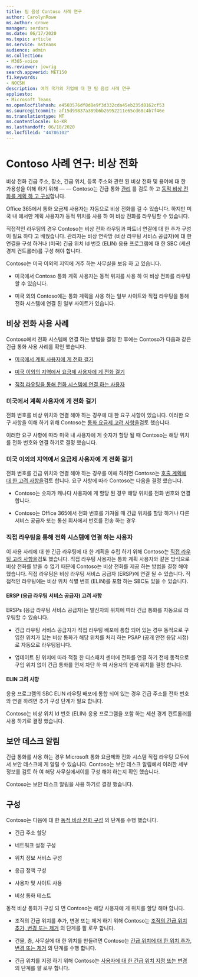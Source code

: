 ```yaml
---
title: 팀 음성 Contoso 사례 연구
author: CarolynRowe
ms.author: crowe
manager: serdars
ms.date: 06/17/2020
ms.topic: article
ms.service: msteams
audience: admin
ms.collection:
- M365-voice
ms.reviewer: jowrig
search.appverid: MET150
f1.keywords:
- NOCSH
description: 여러 국가의 기업에 대 한 팀 음성 사례 연구
appliesto:
- Microsoft Teams
ms.openlocfilehash: e4503576df8d8e9f3d332cda45eb235d8162cf53
ms.sourcegitcommit: af15d99837a389b6b26952211e65cd68c4b7f46e
ms.translationtype: MT
ms.contentlocale: ko-KR
ms.lasthandoff: 06/18/2020
ms.locfileid: "44786102"
---
```

# <a name="contoso-case-study-emergency-calling"></a>Contoso 사례 연구: 비상 전화

비상 전화 긴급 주소, 장소, 긴급 위치, 등록 주소와 관련 된 비상 전화 및 용어에 대 한 가용성을 이해 하기 위해 &mdash; &mdash; Contoso는 긴급 통화 [관리](what-are-emergency-locations-addresses-and-call-routing.md) 를 검토 하 고 [동적 비상 전화를 계획 하 고 구성](configure-dynamic-emergency-calling.md)합니다.

Office 365에서 통화 요금제 사용자는 자동으로 비상 전화를 걸 수 있습니다. 하지만 미국 내 에서만 계획 사용자가 동적 위치를 사용 하 여 비상 전화를 라우팅할 수 있습니다. 

직접적인 라우팅의 경우 Contoso는 비상 전화 라우팅과 파트너 연결에 대 한 추가 구성이 필요 하다 고 배웠습니다. 관리자는 비상 연락망 (비상 라우팅 서비스 공급자)에 대 한 연결을 구성 하거나 (미국) 긴급 위치 Id 번호 (ELIN) 응용 프로그램에 대 한 SBC (세션 경계 컨트롤러)를 구성 해야 합니다.

Contoso는 미국 이외의 지역에 거주 하는 사무실을 보유 하 고 있습니다.

- 미국에서 Contoso 통화 계획 사용자는 동적 위치를 사용 하 여 비상 전화를 라우팅할 수 있습니다. 

- 미국 외의 Contoso에는 통화 계획을 사용 하는 일부 사이트와 직접 라우팅을 통해 전화 시스템에 연결 된 일부 사이트가 있습니다.

## <a name="emergency-calling-use-cases"></a>비상 전화 사용 사례

Contoso에서 전화 시스템에 연결 하는 방법을 결정 한 후에는 Contoso가 다음과 같은 긴급 통화 사용 사례를 확인 했습니다. 

- [미국에서 계획 사용자에 게 전화 걸기](#calling-plan-user-in-the-united-states) 

- [미국 이외의 지역에서 요금제 사용자에 게 전화 걸기](#calling-plan-user-outside-of-the-united-states)

- [직접 라우팅을 통해 전화 시스템에 연결 하는 사용자](#user-who-connects-to-phone-system-through-direct-routing )


### <a name="calling-plan-user-in-the-united-states"></a>미국에서 계획 사용자에 게 전화 걸기  

전화 번호를 비상 위치와 연결 해야 하는 경우에 대 한 요구 사항이 있습니다. 이러한 요구 사항을 이해 하기 위해 Contoso는 [통화 요금제 고려 사항을](what-are-emergency-locations-addresses-and-call-routing.md#considerations-for-calling-plans)검토 했습니다. 

이러한 요구 사항에 따라 미국 내 사용자에 게 숫자가 할당 될 때 Contoso는 해당 위치를 전화 번호와 연결 하기로 결정 했습니다.

### <a name="calling-plan-user-outside-of-the-united-states"></a>미국 이외의 지역에서 요금제 사용자에 게 전화 걸기 

전화 번호를 긴급 위치와 연결 해야 하는 경우를 이해 하려면 Contoso는 [호출 계획에 대 한 고려 사항을](what-are-emergency-locations-addresses-and-call-routing.md#considerations-for-calling-plans)검토 합니다. 요구 사항에 따라 Contoso는 다음을 결정 했습니다.  

-  Contoso는 숫자가 캐나다 사용자에 게 할당 된 경우 해당 위치를 전화 번호와 연결 합니다. 

- Contoso는 Office 365에서 전화 번호를 가져올 때 긴급 위치를 할당 하거나 다른 서비스 공급자 또는 통신 회사에서 번호를 전송 하는 경우 

### <a name="user-who-connects-to-phone-system-through-direct-routing"></a>직접 라우팅을 통해 전화 시스템에 연결 하는 사용자 

이 사용 사례에 대 한 긴급 라우팅에 대 한 계획을 수립 하기 위해 Contoso는 [직접 라우팅 고려 사항을](what-are-emergency-locations-addresses-and-call-routing.md#considerations-for-direct-routing)검토 했습니다. 직접 라우팅 사용자는 통화 계획 사용자와 같은 방식으로 비상 전화를 받을 수 없기 때문에 Contoso는 비상 전화를 제공 하는 방법을 결정 해야 했습니다. 직접 라우팅은 비상 라우팅 서비스 공급자 (ERSP)에 연결 될 수 있습니다. 직접적인 라우팅에는 비상 위치 식별 번호 (ELIN)를 포함 하는 SBC도 있을 수 있습니다.   

#### <a name="emergency-routing-service-provider-ersp-considerations"></a>ERSP (응급 라우팅 서비스 공급자) 고려 사항

ERSPs (응급 라우팅 서비스 공급자)는 발신자의 위치에 따라 긴급 통화를 자동으로 라우팅할 수 있습니다.  

- 긴급 라우팅 서비스 공급자가 직접 라우팅 배포에 통합 되어 있는 경우 동적으로 구입한 위치가 있는 비상 통화가 해당 위치를 처리 하는 PSAP (공개 안전 응답 시점)로 자동으로 라우팅됩니다. 

- 업데이트 된 위치에 따라 적절 한 디스패치 센터에 전화를 연결 하기 전에 동적으로 구입 위치 없이 긴급 통화를 먼저 차단 하 여 사용자의 현재 위치를 결정 합니다. 


#### <a name="elin-considerations"></a>ELIN 고려 사항

응용 프로그램의 SBC ELIN 라우팅 배포에 통합 되어 있는 경우 긴급 주소를 전화 번호와 연결 하려면 추가 구성 단계가 필요 합니다.  

Contoso는 비상 위치 Id 번호 (ELIN) 응용 프로그램을 포함 하는 세션 경계 컨트롤러를 사용 하기로 결정 했습니다.  

## <a name="security-desk-notification"></a>보안 데스크 알림

긴급 통화를 사용 하는 경우 Microsoft 통화 요금제와 전화 시스템 직접 라우팅 모두에서 보안 데스크에 게 알릴 수 있습니다. Contoso는 보안 데스크 알림에서 이러한 세부 정보를 검토 하 여 해당 사무실에서이를 구성 해야 하는지 확인 했습니다.  

Contoso는 보안 데스크 알림을 사용 하기로 결정 했습니다.

## <a name="configuration"></a>구성 

Contoso는 다음에 대 한 [동적 비상 전화 구성](configure-dynamic-emergency-calling.md) 의 단계를 수행 했습니다. 

- 긴급 주소 할당 

- 네트워크 설정 구성 

- 위치 정보 서비스 구성 

- 응급 정책 구성 

- 사용자 및 사이트 사용 

- 비상 통화 테스트 

동적 비상 통화가 구성 되 면 Contoso는 해당 사용자에 게 위치를 할당 해야 합니다.  

- 조직의 긴급 위치를 추가, 변경 또는 제거 하기 위해 Contoso는 [조직의 긴급 위치 추가, 변경 또는 제거](add-change-remove-emergency-location-organization.md) 의 단계를 팔 로우 합니다.

- 건물, 층, 사무실에 대 한 위치를 만들려면 Contoso는 [긴급 위치에 대 한 위치 추가, 변경 또는 제거](add-change-remove-emergency-place-organization.md) 의 단계를 수행 합니다. 

- 긴급 위치를 지정 하기 위해 Contoso는 [사용자에 대 한 긴급 위치 지정 또는 변경](assign-change-emergency-location-user.md)의 단계를 팔 로우 합니다. 

 